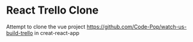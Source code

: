 # React Trello Clone

Attempt to clone the vue project https://github.com/Code-Pop/watch-us-build-trello in creat-react-app
